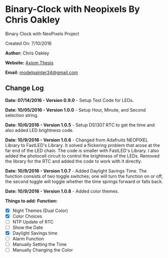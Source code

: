 # Binary-Clock with Neopixels By Chris Oakley
Binary Clock with NeoPixels Project

Created On: 7/10/2016

**Author:** Chris Oakley

**Website:** [Axiom Thesis](http://www.axiomthesis.com)

**Email:** modelpainter34@gmail.com

## Change Log

**Date: 07/14/2016 - Version 0.9.0** - Setup Test Code for LEDs.

**Date: 10/05/2016 - Version 1.0.0** - Setup Hour, Minute, and Second selection string.

**Date: 10/6/2016 - Version 1.0.5** - Setup DS1307 RTC to get the time and also added LED brightness code.

**Date: 10/9/2016 - Version 1.0.6** - Changed from Adafruits NEOPIXEL Library to FastLED's Library. It solved a flickering problem
that arose at the far end of the LED chain. The code is smaller with FastLED's Library. I also added
the photocell circuit to control the brightness of the LEDs. Removed the library for the RTC and added
the code to work with it directly.

**Date: 10/9/2016 - Version 1.0.7** - Added Daylight Savings Time. The function consists of two toggle switches; one will turn the
function on or off, the second toggle will toggle whether the time springs forward or falls back.

**Date: 10/9/2016 - Version 1.0.8** - Added color themes.

**Things to add:**
**Function:**

- [x] Night Themes (Dual Color)
- [x] Color Choices
- [ ] NTP Update of RTC
- [ ] Show the Date
- [x] Daylight Savings time
- [ ] Alarm Function
- [ ] Manually Setting the Time
- [ ] Manually Changing the Color
